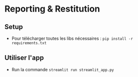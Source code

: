 # Reporting & Restitution
## Setup 
- Pour télécharger toutes les libs nécessaires : ```pip install -r requirements.txt``` 
## Utiliser l'app
- Run la commande ```streamlit run streamlit_app.py``` 